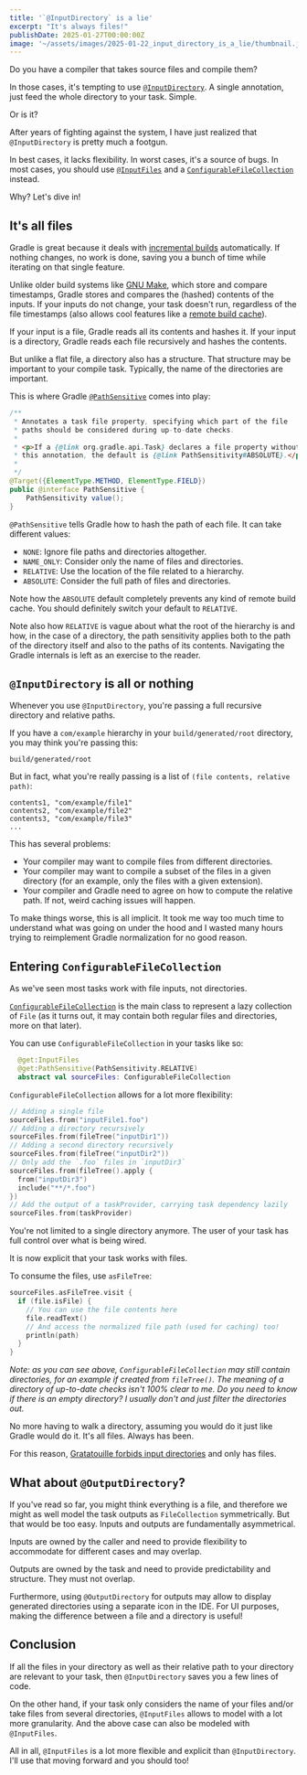```yaml
---
title: '`@InputDirectory` is a lie'
excerpt: "It's always files!"
publishDate: 2025-01-27T00:00:00Z
image: '~/assets/images/2025-01-22_input_directory_is_a_lie/thumbnail.jpg'
---
```


Do you have a compiler that takes source files and compile them?

In those cases, it's tempting to use [`@InputDirectory`](https://docs.gradle.org/current/javadoc/org/gradle/api/tasks/InputDirectory.html). A single annotation, just feed the whole directory to your task. Simple.

Or is it?

After years of fighting against the system, I have just realized that `@InputDirectory` is pretty much a footgun.

In best cases, it lacks flexibility. In worst cases, it's a source of bugs. In most cases, you should use [`@InputFiles`](https://docs.gradle.org/current/javadoc/org/gradle/api/file/ConfigurableFileCollection.html) and a [`ConfigurableFileCollection`](https://docs.gradle.org/current/javadoc/org/gradle/api/file/ConfigurableFileCollection.html) instead.

Why? Let's dive in!

## It's all files

Gradle is great because it deals with [incremental builds](https://docs.gradle.org/current/userguide/more_about_tasks.html#sec:incremental_tasks) automatically. If nothing changes, no work is done, saving you a bunch of time while iterating on that single feature.

Unlike older build systems like [GNU Make](https://www.gnu.org/software/make/manual/make.html), which store and compare timestamps, Gradle stores and compares the (hashed) contents of the inputs. If your inputs do not change, your task doesn't run, regardless of the file timestamps (also allows cool features like a [remote build cache](https://docs.gradle.org/current/userguide/build_cache.html)).

If your input is a file, Gradle reads all its contents and hashes it. If your input is a directory, Gradle reads each file recursively and hashes the contents.

But unlike a flat file, a directory also has a structure. That structure may be important to your compile task. Typically, the name of the directories are important.

This is where Gradle [`@PathSensitive`](https://docs.gradle.org/current/javadoc/org/gradle/api/tasks/PathSensitive.html) comes into play:

```java
/**
 * Annotates a task file property, specifying which part of the file
 * paths should be considered during up-to-date checks.
 *
 * <p>If a {@link org.gradle.api.Task} declares a file property without
 * this annotation, the default is {@link PathSensitivity#ABSOLUTE}.</p>
 *
 */
@Target({ElementType.METHOD, ElementType.FIELD})
public @interface PathSensitive {
    PathSensitivity value();
}
```

`@PathSensitive` tells Gradle how to hash the path of each file. It can take different values:

- `NONE`: Ignore file paths and directories altogether.
- `NAME_ONLY`: Consider only the name of files and directories.
- `RELATIVE`: Use the location of the file related to a hierarchy.
- `ABSOLUTE`: Consider the full path of files and directories.

Note how the `ABSOLUTE` default completely prevents any kind of remote build cache. You should definitely switch your default to `RELATIVE`.

Note also how `RELATIVE` is vague about what the root of the hierarchy is and how, in the case of a directory, the path sensitivity applies both to the path of the directory itself and also to the paths of its contents. Navigating the Gradle internals is left as an exercise to the reader.

## `@InputDirectory` is all or nothing

Whenever you use `@InputDirectory`, you're passing a full recursive directory and relative paths.

If you have a `com/example` hierarchy in your `build/generated/root` directory, you may think you're passing this:

```
build/generated/root
```

But in fact, what you're really passing is a list of `(file contents, relative path)`:

```
contents1, "com/example/file1"
contents2, "com/example/file2"
contents3, "com/example/file3"
...
```

This has several problems:

- Your compiler may want to compile files from different directories.
- Your compiler may want to compile a subset of the files in a given directory (for an example, only the files with a given extension).
- Your compiler and Gradle need to agree on how to compute the relative path. If not, weird caching issues will happen.

To make things worse, this is all implicit. It took me way too much time to understand what was going on under the hood and I wasted many hours trying to reimplement Gradle normalization for no good reason.

## Entering `ConfigurableFileCollection`

As we've seen most tasks work with file inputs, not directories.

[`ConfigurableFileCollection`](https://docs.gradle.org/current/javadoc/org/gradle/api/file/ConfigurableFileCollection.html) is the main class to represent a lazy collection of `File` (as it turns out, it may contain both regular files and directories, more on that later).

You can use `ConfigurableFileCollection` in your tasks like so:

```kotlin
  @get:InputFiles
  @get:PathSensitive(PathSensitivity.RELATIVE)
  abstract val sourceFiles: ConfigurableFileCollection
```

`ConfigurableFileCollection` allows for a lot more flexibility:

```kotlin
// Adding a single file
sourceFiles.from("inputFile1.foo")
// Adding a directory recursively
sourceFiles.from(fileTree("inputDir1"))
// Adding a second directory recursively
sourceFiles.from(fileTree("inputDir2"))
// Only add the `.foo` files in `inputDir3`
sourceFiles.from(fileTree().apply {
  from("inputDir3")
  include("**/*.foo")
})
// Add the output of a taskProvider, carrying task dependency lazily
sourceFiles.from(taskProvider)
```

You're not limited to a single directory anymore. The user of your task has full control over what is being wired.

It is now explicit that your task works with files.

To consume the files, use `asFileTree`:

```kotlin
sourceFiles.asFileTree.visit {
  if (file.isFile) {
    // You can use the file contents here
    file.readText()
    // And access the normalized file path (used for caching) too!
    println(path)
  }
}
```

_Note: as you can see above, `ConfigurableFileCollection` may still contain directories, for an example if created from `fileTree()`. The meaning of a directory of up-to-date checks isn't 100% clear to me. Do you need to know if there is an empty directory? I usually don't and just filter the directories out._

No more having to walk a directory, assuming you would do it just like Gradle would do it. It's all files. Always has been.

For this reason, [Gratatouille forbids input directories](https://github.com/GradleUp/gratatouille/blob/main/gratatouille-runtime/src/main/kotlin/gratatouille/api.kt#L132) and only has files.

## What about `@OutputDirectory`?

If you've read so far, you might think everything is a file, and therefore we might as well model the task outputs as `FileCollection` symmetrically. But that would be too easy. Inputs and outputs are fundamentally asymmetrical.

Inputs are owned by the caller and need to provide flexibility to accommodate for different cases and may overlap.

Outputs are owned by the task and need to provide predictability and structure. They must not overlap.

Furthermore, using `@OutputDirectory` for outputs may allow to display generated directories using a separate icon in the IDE. For UI purposes, making the difference between a file and a directory is useful!

## Conclusion

If all the files in your directory as well as their relative path to your directory are relevant to your task, then `@InputDirectory` saves you a few lines of code.

On the other hand, if your task only considers the name of your files and/or take files from several directories, `@InputFiles` allows to model with a lot more granularity. And the above case can also be modeled with `@InputFiles`.

All in all, `@InputFiles` is a lot more flexible and explicit than `@InputDirectory`. I'll use that moving forward and you should too!
